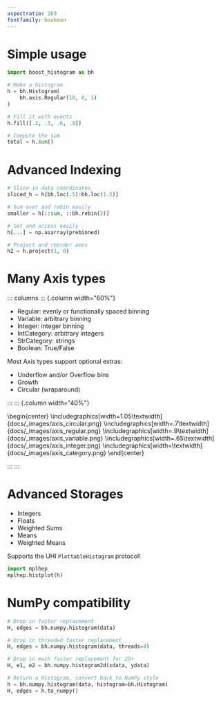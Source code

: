 ```yaml
---
aspectratio: 169
fontfamily: bookman
---
```


# Simple usage

<!--
Build with:
pandoc docs/banner_slides.md -t beamer -o banner_slides.pdf

Converted to GIF with ezgif.com, 300 ms delay time.
-->

```python
import boost_histogram as bh

# Make a histogram
h = bh.Histogram(
    bh.axis.Regular(10, 0, 1)
)

# Fill it with events
h.fill([.2, .3, .6, .9])

# Compute the sum
total = h.sum()
```

# Advanced Indexing

```python
# Slice in data coordinates
sliced_h = h[bh.loc(.5):bh.loc(1.5)]

# Sum over and rebin easily
smaller = h[::sum, ::bh.rebin(2)]

# Set and access easily
h[...] = np.asarray(prebinned)

# Project and reorder axes
h2 = h.project(1, 0)
```

# Many Axis types

::: columns
::: {.column width="60%"}

- Regular: evenly or functionally spaced binning
- Variable: arbitrary binning
- Integer: integer binning
- IntCategory: arbitrary integers
- StrCategory: strings
- Boolean: True/False

Most Axis types support optional extras:

- Underflow and/or Overflow bins
- Growth
- Circular (wraparound)

:::
::: {.column width="40%"}

\begin{center}
\includegraphics[width=1.05\textwidth]{docs/\_images/axis_circular.png}
\includegraphics[width=.7\textwidth]{docs/\_images/axis_regular.png}
\includegraphics[width=.9\textwidth]{docs/\_images/axis_variable.png}
\includegraphics[width=.65\textwidth]{docs/\_images/axis_integer.png}
\includegraphics[width=\textwidth]{docs/\_images/axis_category.png}
\end{center}

:::
:::

# Advanced Storages

- Integers
- Floats
- Weighted Sums
- Means
- Weighted Means

Supports the UHI `PlottableHistogram` protocol!

```python
import mplhep
mplhep.histplot(h)
```

# NumPy compatibility

```python
# Drop in faster replacement
H, edges = bh.numpy.histogram(data)

# Drop in threaded faster replacement
H, edges = bh.numpy.histogram(data, threads=4)

# Drop in much faster replacement for 2D+
H, e1, e2 = bh.numpy.histogram2d(xdata, ydata)

# Return a Histogram, convert back to NumPy style
h = bh.numpy.histogram(data, histogram=bh.Histogram)
H, edges = h.to_numpy()
```
